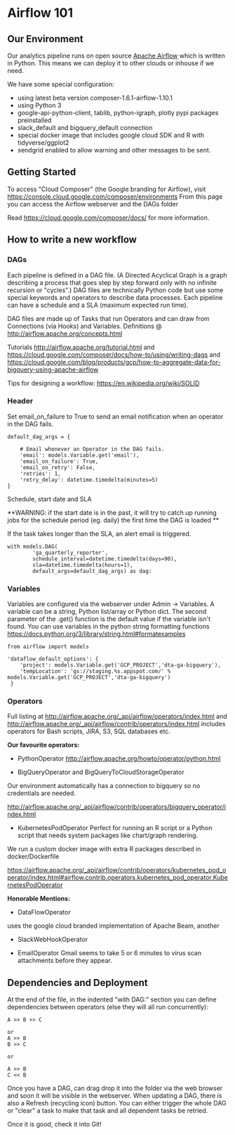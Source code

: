 # Airflow 101

## Our Environment

Our analytics pipeline runs on open source [Apache Airflow](http://airflow.apache.org/tutorial.html) which is written in Python. This means we can deploy it to other clouds or inhouse if we need.

We have some special configuration:
- using latest beta version composer-1.6.1-airflow-1.10.1
- using Python 3
- google-api-python-client, tablib, python-igraph, plotly pypi packages preinstalled
- slack_default and bigquery_default connection
- special docker image that includes google cloud SDK and R with tidyverse/ggplot2
- sendgrid enabled to allow warning and other messages to be sent.

## Getting Started 
To access "Cloud Composer" (the Google branding for Airflow), visit https://console.cloud.google.com/composer/environments
From this page you can access the Airflow webserver and the DAGs folder

Read https://cloud.google.com/composer/docs/ for more information.

## How to write a new workflow

### DAGs
Each pipeline is defined in a DAG file. (A Directed Acyclical Graph is a graph describing a process that goes step by step forward only with no infinite recursion or "cycles".)
DAG files are technically Python code but use some special keywords and operators to describe data processes. Each pipeline can have a schedule and a SLA (maximum expected run time).

DAG files are made up of Tasks that run Operators and can draw from Connections (via Hooks) and Variables. Definitions @ http://airflow.apache.org/concepts.html

Tutorials http://airflow.apache.org/tutorial.html and https://cloud.google.com/composer/docs/how-to/using/writing-dags and https://cloud.google.com/blog/products/gcp/how-to-aggregate-data-for-bigquery-using-apache-airflow

Tips for designing a workflow: https://en.wikipedia.org/wiki/SOLID

### Header 

 
Set email_on_failure to True to send an email notification when an operator in the DAG fails. 
```
default_dag_args = {

    # Email whenever an Operator in the DAG fails.
    'email': models.Variable.get('email'),
    'email_on_failure': True,
    'email_on_retry': False,
    'retries': 1,
    'retry_delay': datetime.timedelta(minutes=5)
}
```

Schedule, start date and SLA

**WARNING: if the start date is in the past, it will try to catch up running jobs for the schedule period (eg. daily) the first time the DAG is loaded **

If the task takes longer than the SLA, an alert email is triggered.

```
with models.DAG(
        'ga_quarterly_reporter',
        schedule_interval=datetime.timedelta(days=90),
        sla=datetime.timedelta(hours=1),
        default_args=default_dag_args) as dag:
```

 ### Variables
 
 Variables are configured via the webserver under Admin -> Variables. A variable can be a string, Python list/array or Python dict.
 The second parameter of the .get() function is the default value if the variable isn't found.
 You can use variables in the python string formatting functions https://docs.python.org/3/library/string.html#formatexamples 
```
from airflow import models

'dataflow_default_options': {
    'project': models.Variable.get('GCP_PROJECT','dta-ga-bigquery'),
    'tempLocation': 'gs://staging.%s.appspot.com/' % models.Variable.get('GCP_PROJECT','dta-ga-bigquery')
 }
```

### Operators

Full listing at http://airflow.apache.org/_api/airflow/operators/index.html and http://airflow.apache.org/_api/airflow/contrib/operators/index.html includes operators for Bash scripts, JIRA, S3, SQL databases etc. 

**Our favourite operators:**

- PythonOperator
http://airflow.apache.org/howto/operator/python.html

- BigQueryOperator and BigQueryToCloudStorageOperator

Our environment automatically has a connection to bigquery so no credentials are needed.

http://airflow.apache.org/_api/airflow/contrib/operators/bigquery_operator/index.html

- KubernetesPodOperator 
Perfect for running an R script or a Python script that needs system packages like chart/graph rendering.

We run a custom docker image with extra R packages described in docker/Dockerfile

https://airflow.apache.org/_api/airflow/contrib/operators/kubernetes_pod_operator/index.html#airflow.contrib.operators.kubernetes_pod_operator.KubernetesPodOperator

**Honorable Mentions:**

- DataFlowOperator

uses the google cloud branded implementation of Apache Beam, another 
- SlackWebHookOperator

- EmailOperator
Gmail seems to take 5 or 6 minutes to virus scan attachments before they appear.


## Dependencies and Deployment

At the end of the file, in the indented "with DAG:" section you can define dependencies between operators (else they will all run concurrently):
```
A >> B >> C

or 
A >> B
B >> C

or 

A >> B
C << B

```

Once you have a DAG, can drag drop it into the folder via the web browser and soon it will be visible in the webserver. When updating a DAG, there is also a Refresh (recycling icon) button.
You can either trigger the whole DAG or "clear" a task to make that task and all dependent tasks be retried.

Once it is good, check it into Git!